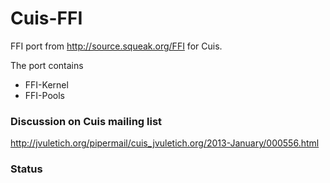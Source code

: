 Cuis-FFI
========

FFI port from http://source.squeak.org/FFI for Cuis.


The port contains

* FFI-Kernel
* FFI-Pools

### Discussion on Cuis mailing list ###

http://jvuletich.org/pipermail/cuis_jvuletich.org/2013-January/000556.html

### Status ###
